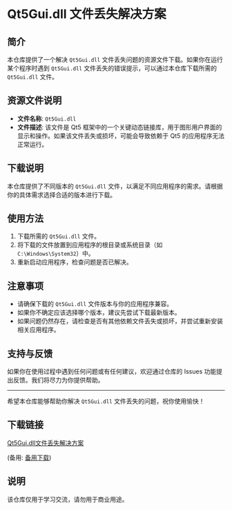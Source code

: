 # Qt5Gui.dll 文件丢失解决方案

## 简介

本仓库提供了一个解决 `Qt5Gui.dll` 文件丢失问题的资源文件下载。如果你在运行某个程序时遇到 `Qt5Gui.dll` 文件丢失的错误提示，可以通过本仓库下载所需的 `Qt5Gui.dll` 文件。

## 资源文件说明

- **文件名称**: `Qt5Gui.dll`
- **文件描述**: 该文件是 Qt5 框架中的一个关键动态链接库，用于图形用户界面的显示和操作。如果该文件丢失或损坏，可能会导致依赖于 Qt5 的应用程序无法正常运行。

## 下载说明

本仓库提供了不同版本的 `Qt5Gui.dll` 文件，以满足不同应用程序的需求。请根据你的具体需求选择合适的版本进行下载。

## 使用方法

1. 下载所需的 `Qt5Gui.dll` 文件。
2. 将下载的文件放置到应用程序的根目录或系统目录（如 `C:\Windows\System32`）中。
3. 重新启动应用程序，检查问题是否已解决。

## 注意事项

- 请确保下载的 `Qt5Gui.dll` 文件版本与你的应用程序兼容。
- 如果你不确定应该选择哪个版本，建议先尝试下载最新版本。
- 如果问题仍然存在，请检查是否有其他依赖文件丢失或损坏，并尝试重新安装相关应用程序。

## 支持与反馈

如果你在使用过程中遇到任何问题或有任何建议，欢迎通过仓库的 Issues 功能提出反馈。我们将尽力为你提供帮助。

---

希望本仓库能够帮助你解决 `Qt5Gui.dll` 文件丢失的问题，祝你使用愉快！

## 下载链接
[Qt5Gui.dll文件丢失解决方案](https://pan.quark.cn/s/9e19c1c0ccfb) 

(备用: [备用下载](https://pan.baidu.com/s/1cAziLsHTZrtQyiTqVk-Jbg?pwd=3t2j))

## 说明

该仓库仅用于学习交流，请勿用于商业用途。
